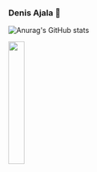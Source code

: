 ### Denis Ajala 👋


![Anurag's GitHub stats](https://github-readme-stats.vercel.app/api?username=DNS239&show_icons=true&theme=cobalt)

<img align="left" width="25%" src="https://github-readme-stats.vercel.app/api/top-langs/?username=DNS239&langs_count=8"/>
